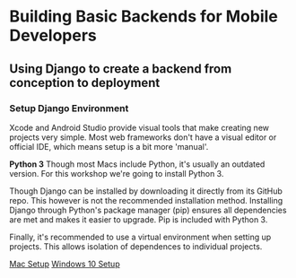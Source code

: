 # Building Basic Backends for Mobile Developers
## Using Django to create a backend from conception to deployment

### Setup Django Environment
Xcode and Android Studio provide visual tools that make creating new projects very simple. Most web frameworks don't have a visual editor or official IDE, which means setup is a bit more 'manual'. 

**Python 3**
Though most Macs include Python, it's usually an outdated version. For this workshop we're going to install Python 3. 

Though Django can be installed by downloading it directly from its GitHub repo. This however is not the recommended installation method. Installing Django through Python's package manager (pip) ensures all dependencies are met and makes it easier to upgrade. Pip is included with Python 3. 

Finally, it's recommended to use a virtual environment when setting up projects. This allows isolation of dependences to individual projects. 

[Mac Setup](setup/mac-setup.md)
[Windows 10 Setup](setup/windows-setup.md)

